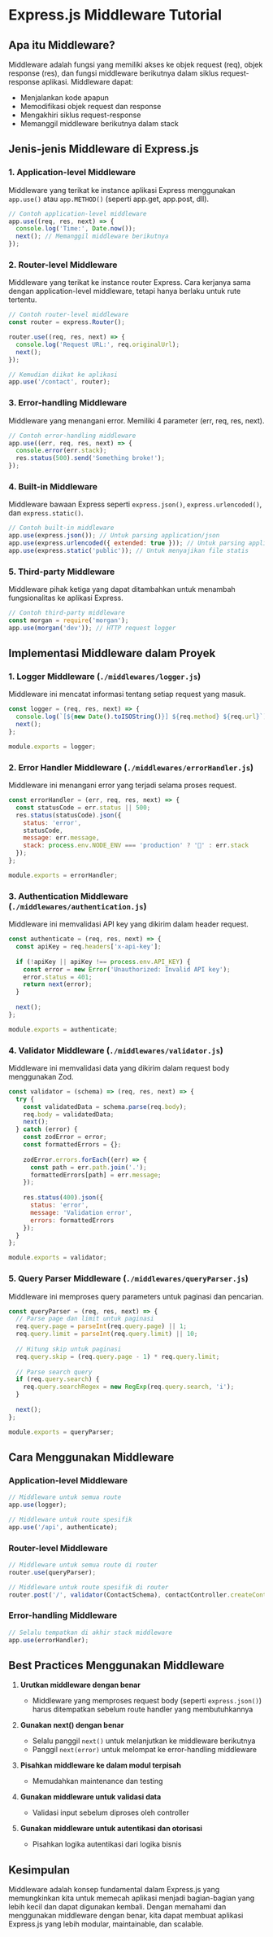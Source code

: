 # Express.js Middleware Tutorial

## Apa itu Middleware?

Middleware adalah fungsi yang memiliki akses ke objek request (req), objek response (res), dan fungsi middleware berikutnya dalam siklus request-response aplikasi. Middleware dapat:

- Menjalankan kode apapun
- Memodifikasi objek request dan response
- Mengakhiri siklus request-response
- Memanggil middleware berikutnya dalam stack

## Jenis-jenis Middleware di Express.js

### 1. Application-level Middleware

Middleware yang terikat ke instance aplikasi Express menggunakan `app.use()` atau `app.METHOD()` (seperti app.get, app.post, dll).

```javascript
// Contoh application-level middleware
app.use((req, res, next) => {
  console.log('Time:', Date.now());
  next(); // Memanggil middleware berikutnya
});
```

### 2. Router-level Middleware

Middleware yang terikat ke instance router Express. Cara kerjanya sama dengan application-level middleware, tetapi hanya berlaku untuk rute tertentu.

```javascript
// Contoh router-level middleware
const router = express.Router();

router.use((req, res, next) => {
  console.log('Request URL:', req.originalUrl);
  next();
});

// Kemudian diikat ke aplikasi
app.use('/contact', router);
```

### 3. Error-handling Middleware

Middleware yang menangani error. Memiliki 4 parameter (err, req, res, next).

```javascript
// Contoh error-handling middleware
app.use((err, req, res, next) => {
  console.error(err.stack);
  res.status(500).send('Something broke!');
});
```

### 4. Built-in Middleware

Middleware bawaan Express seperti `express.json()`, `express.urlencoded()`, dan `express.static()`.

```javascript
// Contoh built-in middleware
app.use(express.json()); // Untuk parsing application/json
app.use(express.urlencoded({ extended: true })); // Untuk parsing application/x-www-form-urlencoded
app.use(express.static('public')); // Untuk menyajikan file statis
```

### 5. Third-party Middleware

Middleware pihak ketiga yang dapat ditambahkan untuk menambah fungsionalitas ke aplikasi Express.

```javascript
// Contoh third-party middleware
const morgan = require('morgan');
app.use(morgan('dev')); // HTTP request logger
```

## Implementasi Middleware dalam Proyek

### 1. Logger Middleware (`./middlewares/logger.js`)

Middleware ini mencatat informasi tentang setiap request yang masuk.

```javascript
const logger = (req, res, next) => {
  console.log(`[${new Date().toISOString()}] ${req.method} ${req.url}`);
  next();
};

module.exports = logger;
```

### 2. Error Handler Middleware (`./middlewares/errorHandler.js`)

Middleware ini menangani error yang terjadi selama proses request.

```javascript
const errorHandler = (err, req, res, next) => {
  const statusCode = err.status || 500;
  res.status(statusCode).json({
    status: 'error',
    statusCode,
    message: err.message,
    stack: process.env.NODE_ENV === 'production' ? '🥞' : err.stack
  });
};

module.exports = errorHandler;
```

### 3. Authentication Middleware (`./middlewares/authentication.js`)

Middleware ini memvalidasi API key yang dikirim dalam header request.

```javascript
const authenticate = (req, res, next) => {
  const apiKey = req.headers['x-api-key'];
  
  if (!apiKey || apiKey !== process.env.API_KEY) {
    const error = new Error('Unauthorized: Invalid API key');
    error.status = 401;
    return next(error);
  }
  
  next();
};

module.exports = authenticate;
```

### 4. Validator Middleware (`./middlewares/validator.js`)

Middleware ini memvalidasi data yang dikirim dalam request body menggunakan Zod.

```javascript
const validator = (schema) => (req, res, next) => {
  try {
    const validatedData = schema.parse(req.body);
    req.body = validatedData;
    next();
  } catch (error) {
    const zodError = error;
    const formattedErrors = {};
    
    zodError.errors.forEach((err) => {
      const path = err.path.join('.');
      formattedErrors[path] = err.message;
    });
    
    res.status(400).json({
      status: 'error',
      message: 'Validation error',
      errors: formattedErrors
    });
  }
};

module.exports = validator;
```

### 5. Query Parser Middleware (`./middlewares/queryParser.js`)

Middleware ini memproses query parameters untuk paginasi dan pencarian.

```javascript
const queryParser = (req, res, next) => {
  // Parse page dan limit untuk paginasi
  req.query.page = parseInt(req.query.page) || 1;
  req.query.limit = parseInt(req.query.limit) || 10;
  
  // Hitung skip untuk paginasi
  req.query.skip = (req.query.page - 1) * req.query.limit;
  
  // Parse search query
  if (req.query.search) {
    req.query.searchRegex = new RegExp(req.query.search, 'i');
  }
  
  next();
};

module.exports = queryParser;
```

## Cara Menggunakan Middleware

### Application-level Middleware

```javascript
// Middleware untuk semua route
app.use(logger);

// Middleware untuk route spesifik
app.use('/api', authenticate);
```

### Router-level Middleware

```javascript
// Middleware untuk semua route di router
router.use(queryParser);

// Middleware untuk route spesifik di router
router.post('/', validator(ContactSchema), contactController.createContact);
```

### Error-handling Middleware

```javascript
// Selalu tempatkan di akhir stack middleware
app.use(errorHandler);
```

## Best Practices Menggunakan Middleware

1. **Urutkan middleware dengan benar**
   - Middleware yang memproses request body (seperti `express.json()`) harus ditempatkan sebelum route handler yang membutuhkannya

2. **Gunakan next() dengan benar**
   - Selalu panggil `next()` untuk melanjutkan ke middleware berikutnya
   - Panggil `next(error)` untuk melompat ke error-handling middleware

3. **Pisahkan middleware ke dalam modul terpisah**
   - Memudahkan maintenance dan testing

4. **Gunakan middleware untuk validasi data**
   - Validasi input sebelum diproses oleh controller

5. **Gunakan middleware untuk autentikasi dan otorisasi**
   - Pisahkan logika autentikasi dari logika bisnis

## Kesimpulan

Middleware adalah konsep fundamental dalam Express.js yang memungkinkan kita untuk memecah aplikasi menjadi bagian-bagian yang lebih kecil dan dapat digunakan kembali. Dengan memahami dan menggunakan middleware dengan benar, kita dapat membuat aplikasi Express.js yang lebih modular, maintainable, dan scalable.
